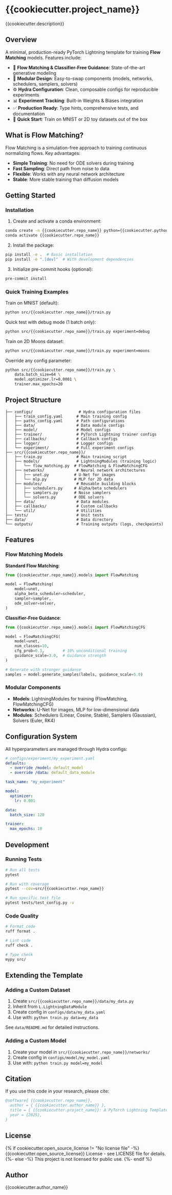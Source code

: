 # {{cookiecutter.project_name}}

{{cookiecutter.description}}

## Overview

A minimal, production-ready PyTorch Lightning template for training **Flow Matching** models. Features include:

- 🎯 **Flow Matching & Classifier-Free Guidance**: State-of-the-art generative modeling
- 🔧 **Modular Design**: Easy-to-swap components (models, networks, schedulers, samplers, solvers)
- ⚙️ **Hydra Configuration**: Clean, composable configs for reproducible experiments  
- 📊 **Experiment Tracking**: Built-in Weights & Biases integration
- ✅ **Production Ready**: Type hints, comprehensive tests, and documentation
- 🚀 **Quick Start**: Train on MNIST or 2D toy datasets out of the box

## What is Flow Matching?

Flow Matching is a simulation-free approach to training continuous normalizing flows. Key advantages:

- **Simple Training**: No need for ODE solvers during training
- **Fast Sampling**: Direct path from noise to data
- **Flexible**: Works with any neural network architecture
- **Stable**: More stable training than diffusion models

## Getting Started

### Installation

1. Create and activate a conda environment:
```bash
conda create -n {{cookiecutter.repo_name}} python={{cookiecutter.python_version}}
conda activate {{cookiecutter.repo_name}}
```

2. Install the package:
```bash
pip install -e .  # Basic installation
pip install -e ".[dev]"  # With development dependencies
```

3. Initialize pre-commit hooks (optional):
```bash
pre-commit install
```

### Quick Training Examples

Train on MNIST (default):
```bash
python src/{{cookiecutter.repo_name}}/train.py
```

Quick test with debug mode (1 batch only):
```bash
python src/{{cookiecutter.repo_name}}/train.py experiment=debug
```

Train on 2D Moons dataset:
```bash
python src/{{cookiecutter.repo_name}}/train.py experiment=moons
```

Override any config parameter:
```bash
python src/{{cookiecutter.repo_name}}/train.py \
    data.batch_size=64 \
    model.optimizer.lr=0.0001 \
    trainer.max_epochs=20
```

## Project Structure

```
├── configs/                    # Hydra configuration files
│   ├── train_config.yaml      # Main training config
│   ├── paths_config.yaml      # Path configurations
│   ├── data/                  # Data module configs
│   ├── model/                 # Model configs
│   ├── trainer/               # PyTorch Lightning trainer configs
│   ├── callbacks/             # Callback configs
│   ├── logger/                # Logger configs
│   └── experiment/            # Full experiment configs
├── src/{{cookiecutter.repo_name}}/
│   ├── train.py               # Main training script
│   ├── models/                # LightningModules (training logic)
│   │   └── flow_matching.py  # FlowMatching & FlowMatchingCFG
│   ├── networks/              # Neural network architectures
│   │   ├── unet.py           # U-Net for images
│   │   └── mlp.py            # MLP for 2D data
│   ├── modules/               # Reusable building blocks
│   │   ├── schedulers.py     # Alpha/beta schedulers
│   │   ├── samplers.py       # Noise samplers
│   │   └── solvers.py        # ODE solvers
│   ├── data/                  # Data modules
│   ├── callbacks/             # Custom callbacks
│   └── util/                  # Utilities
├── tests/                     # Unit tests
├── data/                      # Data directory
└── outputs/                   # Training outputs (logs, checkpoints)
```

## Features

### Flow Matching Models

**Standard Flow Matching**:
```python
from {{cookiecutter.repo_name}}.models import FlowMatching

model = FlowMatching(
    model=unet,
    alpha_beta_scheduler=scheduler,
    sampler=sampler,
    ode_solver=solver,
)
```

**Classifier-Free Guidance**:
```python
from {{cookiecutter.repo_name}}.models import FlowMatchingCFG

model = FlowMatchingCFG(
    model=unet,
    num_classes=10,
    cfg_prob=0.1,        # 10% unconditional training
    guidance_scale=3.0,  # Guidance strength
)

# Generate with stronger guidance
samples = model.generate_samples(labels, guidance_scale=5.0)
```

### Modular Components

- **Models**: LightningModules for training (FlowMatching, FlowMatchingCFG)
- **Networks**: U-Net for images, MLP for low-dimensional data
- **Modules**: Schedulers (Linear, Cosine, Stable), Samplers (Gaussian), Solvers (Euler, RK4)

## Configuration System

All hyperparameters are managed through Hydra configs:

```yaml
# configs/experiment/my_experiment.yaml
defaults:
  - override /model: default_model
  - override /data: default_data_module

task_name: "my_experiment"

model:
  optimizer:
    lr: 0.001

data:
  batch_size: 128

trainer:
  max_epochs: 10
```

## Development

### Running Tests

```bash
# Run all tests
pytest

# Run with coverage
pytest --cov=src/{{cookiecutter.repo_name}}

# Run specific test file
pytest tests/test_config.py -v
```

### Code Quality

```bash
# Format code
ruff format .

# Lint code
ruff check .

# Type check
mypy src/
```

## Extending the Template

### Adding a Custom Dataset

1. Create `src/{{cookiecutter.repo_name}}/data/my_data.py`
2. Inherit from `L.LightningDataModule`
3. Create config in `configs/data/my_data.yaml`
4. Use with: `python train.py data=my_data`

See `data/README.md` for detailed instructions.

### Adding a Custom Model

1. Create your model in `src/{{cookiecutter.repo_name}}/networks/`
2. Create config in `configs/model/my_model.yaml`
3. Use with: `python train.py model=my_model`

## Citation

If you use this code in your research, please cite:

```bibtex
@software{ {{cookiecutter.repo_name}},
  author = { {{cookiecutter.author_name}} },
  title = { {{cookiecutter.project_name}}: A PyTorch Lightning Template for Flow Matching},
  year = {2025},
}
```

## License

{% if cookiecutter.open_source_license != "No license file" -%}
{{cookiecutter.open_source_license}} License - see LICENSE file for details.
{%- else -%}
This project is not licensed for public use.
{%- endif %}

## Author

{{cookiecutter.author_name}}

